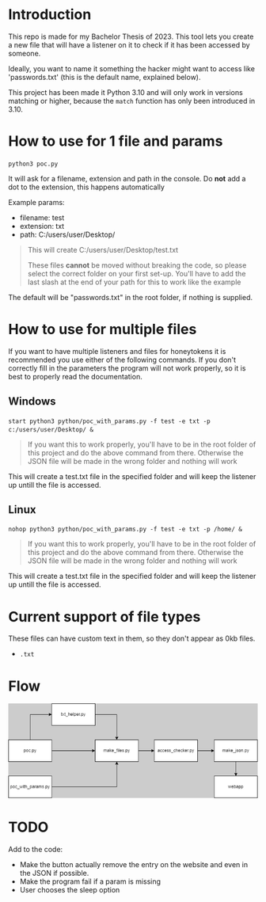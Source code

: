 # Introduction
This repo is made for my Bachelor Thesis of 2023.
This tool lets you create a new file that will have a listener on it to check if it has been accessed by someone.

Ideally, you want to name it something the hacker might want to access like 'passwords.txt' (this is the default name, explained below).

This project has been made it Python 3.10 and will only work in versions matching or higher, because the `match` function has only been introduced in 3.10.

# How to use for 1 file and params

`python3 poc.py`

It will ask for a filename, extension and path in the console.
Do **not** add a dot to the extension, this happens automatically

Example params:
- filename: test
- extension: txt
- path: C:/users/user/Desktop/

> This will create C:/users/user/Desktop/test.txt
>
> These files **cannot** be moved without breaking the code, so please select the correct folder on your first set-up.
> You'll have to add the last slash at the end of your path for this to work like the example

The default will be "passwords.txt" in the root folder, if nothing is supplied.

# How to use for multiple files

If you want to have multiple listeners and files for honeytokens it is recommended you use either of the following commands. If you don't correctly fill in the parameters the program will not work properly, so it is best to properly read the documentation.

## Windows

`start python3 python/poc_with_params.py -f test -e txt -p c:/users/user/Desktop/ &`

>If you want this to work properly, you'll have to be in the root folder of this project and do the above command from there. Otherwise the JSON file will be made in the wrong folder and nothing will work

This will create a test.txt file in the specified folder and will keep the listener up untill the file is accessed.

## Linux

`nohop python3 python/poc_with_params.py -f test -e txt -p /home/ &`

>If you want this to work properly, you'll have to be in the root folder of this project and do the above command from there. Otherwise the JSON file will be made in the wrong folder and nothing will work

This will create a test.txt file in the specified folder and will keep the listener up untill the file is accessed.

# Current support of file types
These files can have custom text in them, so they don't appear as 0kb files.
- `.txt`

# Flow
![](flow.png)

# TODO

Add to the code:
- Make the button actually remove the entry on the website and even in the JSON if possible.
- Make the program fail if a param is missing
- User chooses the sleep option
